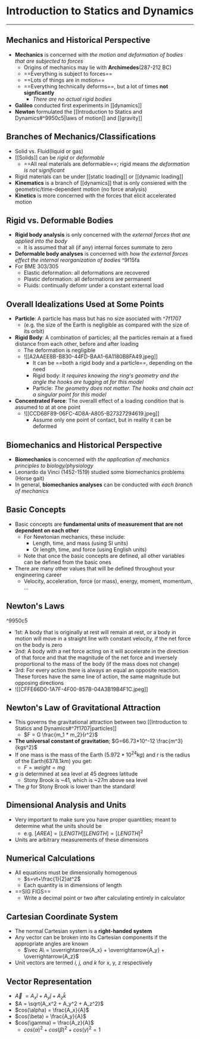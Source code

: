 # Introduction to Statics and Dynamics
---
## Mechanics and Historical Perspective
- **Mechanics** is concerned with *the motion and deformation of bodies that are subjected to forces*
	- Origins of mechanics may lie with **Archimedes**(287-212 BC)
	- ==Everything is subject to forces==
	- ==Lots of things are in motion==
	- ==Everything technically deforms==, but a lot of times **not signficantly**
		- *There are no actual rigid bodies*
- **Galileo** conducted first experiments in [[dynamics]]
- **Newton** formulated the [[Introduction to Statics and Dynamics#^9950c5|laws of motion]] and [[gravity]]
## Branches of Mechanics/Classifications
- Solid vs. Fluid(liquid or gas)
- [[Solids]] can be *rigid* or *deformable*
	- ==All real materials are deformable==; rigid means *the deformation is not significant*
- Rigid materials can be under [[static loading]] or [[dynamic loading]]
- **Kinematics** is a branch of [[dynamics]] that is only consiered with the geometric/time-dependent motion (no force analysis)
- **Kinetics** is more concerned with the forces that elicit accelerated motion
## Rigid vs. Deformable Bodies
- **Rigid body analysis** is only concerned with the *external forces that are applied into the body*
	- It is assumed that all (if any) internal forces summate to zero
- **Deformable body analyses** is concerned with *how the external forces effect the internal reorganization of bodies* ^9f15fa
- For BME 303/305
	- Elastic deformation: all deformations are recovered
	- Plastic deformation: all deformations are permanent
	- Fluids: continually defomr under a constant external load
## Overall Idealizations Used at Some Points
- **Particle**: A particle has mass but has no size asociated with  ^7f1707
	- (e.g. the size of the Earth is negligible as compared with the size of its orbit)
- **Rigid Body**: A combination of particles; all the particles remain at a fixed distance from each other, before and after loading
	- The deformation is negligible
	- ![[A2AAEE8B-B830-44FD-BAA1-6A1180B8FA49.jpeg]]
		- It can be ==both a rigid body and a particle==, depending on the need
		- Rigid body: *It requires knowing the ring's geometry and the angle the hooks are tugging at for this model*
		- Particle: *The geometry does not matter. The hooks and chain act a singular point for this model*
- **Concentrated Force**: The overalll effect of a loading condition that is assumed to at at one point
	- ![[CCD68F89-06FC-4D8A-A805-B27327294619.jpeg]]
		- Assume only one point of contact, but in reality it can be deformed
## Biomechanics and Historical Perspective
- **Biomechanics** is concerned with *the application of mechanics principles to biology/physiology*
- Leonardo da Vinci (1452-1519) studied some biomechanics problems (Horse gait)
- In general, **biomechanics analyses** can be conducted with *each branch of mechanics*
## Basic Concepts
- Basic concepts are **fundamental units of measurement that are not dependent on each other**
	- For Newtonian mechanics, these include:
		- Length, time, and mass (using SI units)
		- Or length, time, and force (using English units)
	- Note that once the basic concepts are defined, all other variables can be defined from the basic ones
- There are many other values that will be defined throughout your engineering career
	- Velocity, acceleration, force (or mass), energy, moment, momentum, ...
## Newton's Laws

^9950c5

- 1st: A body that is originally at rest will remain at rest, or a body in motion will move in a straight line with constant velocity, if the net force on the body is zero
- 2nd: A body with a net force acting on it will accelerate in the direction of that force and that the magnitude of the net force and inversely proportional to the mass of the body (if the mass does not change)
- 3rd: For every action there is always an equal an opposite reaction. These forces have the same line of action, the same magnitude but opposing directions
- ![[CFFE66D0-1A7F-4F00-857B-04A3B19B4F1C.jpeg]]
## Newton's Law of Gravitational Attraction
- This governs the gravitational attraction between two [[Introduction to Statics and Dynamics#^7f1707|particles]]
	- $F = G \frac{m_1 * m_2}{r^2}$
- **The universal constant of gravitation**; $G=66.73*10^-12 \frac{m^3}{kgs^2}$ 
- If one mass is the mass of the Earth ($5.972*10^24 kg$) and r is the radius of the Earth($6378.1 km$) you get:
	- $F=weight=mg$
- $g$ is determined at sea level at 45 degrees latitude
	- Stony Brook is ~41, which is ~27m above sea level
- The *g* for Stony Brook is lower than the standard!
## Dimensional Analysis and Units
- Very important to make sure you have proper quantities; meant to determine what the units should be
	- e.g. $[AREA]=[LENGTH][LENGTH]=[LENGTH]^2$
- Units are arbitrary measurements of these dimensions
## Numerical Calculations
- All equations must be dimensionally homogenous 
	- $s=vt+\frac{1}{2}at^2$
	- Each quantity is in dimensions of length
- ==SIG FIGS==
	- Write a decimal point or two after calculating entirely in calculator
## Cartesian Coordinate System
- The normal Cartesian system is a **right-handed system**
- Any vector can be broken into its Cartesian components if the appropriate angles are known
	- $\vec A\ = \overrightarrow{A_x} + \overrightarrow{A_y} + \overrightarrow{A_z}$
- Unit vectors are termed *i, j, and k* for x, y, z respectively
## Vector Representation
- $\vec A\ = A_x \hat{i} + A_y \hat{j} + A_z \hat{k}$
- $A = \sqrt{A_x^2 + A_y^2 + A_z^2}$
- $cos(\alpha) = \frac{A_x}{A}$
- $cos(\beta) = \frac{A_y}{A}$
- $cos(\gamma) = \frac{A_z}{A}$
	- $cos(\alpha)^2 + cos(\beta)^2 + cos(\gamma)^2 = 1$